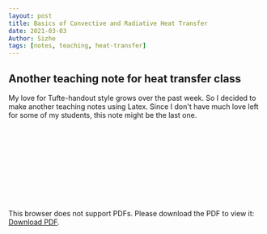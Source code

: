 ```yaml
---
layout: post
title: Basics of Convective and Radiative Heat Transfer
date: 2021-03-03
Author: Sizhe
tags: [notes, teaching, heat-transfer]
---
```


## Another teaching note for heat transfer class

My love for Tufte-handout style grows over the past week. So I decided to make another teaching notes using Latex. Since I don't have much love left for some of my students, this note might be the last one.<!--more-->

<object data="{{ site.url }}/images/ME320Lab3Note.pdf" type="application/pdf" width="700px" height="700px">
    <embed src="{{ site.url }}/images/ME320Lab3Note.pdf">
        <p>This browser does not support PDFs. Please download the PDF to view it: <a href="{{ site.url }}/images/ME320Lab3Note.pdf">Download PDF</a>.</p>
    </embed>
</object>
